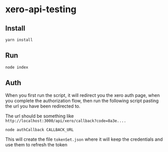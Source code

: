 # xero-api-testing

## Install

`yarn install`

## Run 

`node index`

## Auth

When you first run the script, it will redirect you the xero auth page, when you complete the authorization flow, then run the following script pasting the url you have been redirected to.

The url should be something like `http://localhost:3000/api/xero/callback?code=8a3e....`

`node authCallback CALLBACK_URL`

This will create the file `tokenSet.json` where it will keep the credentials and use them to refresh the token